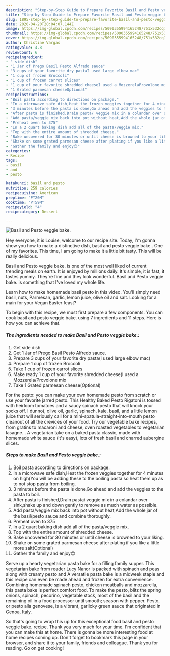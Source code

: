 ```yaml
---
description: "Step-by-Step Guide to Prepare Favorite Basil and Pesto veggie bake."
title: "Step-by-Step Guide to Prepare Favorite Basil and Pesto veggie bake."
slug: 1895-step-by-step-guide-to-prepare-favorite-basil-and-pesto-veggie-bake
date: 2020-04-20T20:04:07.144Z
image: https://img-global.cpcdn.com/recipes/5090355994165248/751x532cq70/basil-and-pesto-veggie-bake-recipe-main-photo.jpg
thumbnail: https://img-global.cpcdn.com/recipes/5090355994165248/751x532cq70/basil-and-pesto-veggie-bake-recipe-main-photo.jpg
cover: https://img-global.cpcdn.com/recipes/5090355994165248/751x532cq70/basil-and-pesto-veggie-bake-recipe-main-photo.jpg
author: Christine Vargas
ratingvalue: 4.8
reviewcount: 6
recipeingredient:
- " side dish"
- "1 Jar of Prego Basil Pesto Alfredo sauce"
- "3 cups of your favorite dry pastaI used large elbow mac"
- "1 cup of frozen Broccoli"
- "1 cup of frozen carrot slices"
- "1 cup of your favorite shredded cheeseI used a MozzerelaProvolone mix"
- "1 Grated parmesan cheeseOptional"
recipeinstructions:
- "Boil pasta according to directions on package."
- "In a microwave safe dish,Heat the frozen veggies together for 4 minutes on high(You will be adding these to the boiling pasta so heat them up as to not stop pasta from boiling."
- "3 minutes before the pasta is done,Go ahead and add the veggies to the pasta to boil."
- "After pasta is finished,Drain pasta/ veggie mix in a colandar over sink,shake up and down gently to remove as much water as possible."
- "Add pasta/veggie mix back into pot without heat,Add the whole jar of the basil/pesto sauce and combine thoroughly."
- "Preheat oven to 375"
- "In a 2 quart baking dish add all of the pasta/veggie mix."
- "Top with the entire amount of shredded cheese."
- "Bake uncovered for 30 minutes or until cheese is browned to your liking."
- "Shake on some grated parmesan cheese after plating if you like a little more salt(Optional)"
- "Gather the family and enjoy😊"
categories:
- Recipe
tags:
- basil
- and
- pesto

katakunci: basil and pesto 
nutrition: 259 calories
recipecuisine: American
preptime: "PT20M"
cooktime: "PT59M"
recipeyield: "4"
recipecategory: Dessert

---
```



![Basil and Pesto veggie bake.](https://img-global.cpcdn.com/recipes/5090355994165248/751x532cq70/basil-and-pesto-veggie-bake-recipe-main-photo.jpg)

Hey everyone, it is Louise, welcome to our recipe site. Today, I'm gonna show you how to make a distinctive dish, basil and pesto veggie bake.. One of my favorites. This time, I am going to make it a little bit tasty. This will be really delicious.

Basil and Pesto veggie bake. is one of the most well liked of current trending meals on earth. It is enjoyed by millions daily. It's simple, it is fast, it tastes yummy. They're fine and they look wonderful. Basil and Pesto veggie bake. is something that I've loved my whole life.

Learn how to make homemade basil pesto in this video. You&#39;ll simply need basil, nuts, Parmesan, garlic, lemon juice, olive oil and salt. Looking for a main for your Vegan Easter feast?


To begin with this recipe, we must first prepare a few components. You can cook basil and pesto veggie bake. using 7 ingredients and 11 steps. Here is how you can achieve that.

<!--inarticleads1-->

##### The ingredients needed to make Basil and Pesto veggie bake.:

1. Get  side dish
1. Get 1 Jar of Prego Basil Pesto Alfredo sauce.
1. Prepare 3 cups of your favorite dry pasta(I used large elbow mac)
1. Prepare 1 cup of frozen Broccoli
1. Take 1 cup of frozen carrot slices
1. Make ready 1 cup of your favorite shredded cheese(I used a Mozzerela/Provolone mix
1. Take 1 Grated parmesan cheese(Optional)


For the pesto: you can make your own homemade pesto from scratch or use your favorite jarred pesto. This Healthy Baked Pesto Rigatoni is tossed with heirloom tomatoes and a saucy spinach pesto that will knock your socks off. I dunno), olive oil, garlic, spinach, kale, basil, and a little lemon juice that will seriously call for a mini-spatula-straight-into-mouth pesto cleanout of all the crevices of your food. Try our vegetable bake recipes, from gratins to macaroni and cheese, oven roasted vegetables to vegetarian lasagne… A vegetarian take on a baked pasta classic, made with homemade white sauce (it&#39;s easy), lots of fresh basil and charred aubergine slices. 

<!--inarticleads2-->

##### Steps to make Basil and Pesto veggie bake.:

1. Boil pasta according to directions on package.
1. In a microwave safe dish,Heat the frozen veggies together for 4 minutes on high(You will be adding these to the boiling pasta so heat them up as to not stop pasta from boiling.
1. 3 minutes before the pasta is done,Go ahead and add the veggies to the pasta to boil.
1. After pasta is finished,Drain pasta/ veggie mix in a colandar over sink,shake up and down gently to remove as much water as possible.
1. Add pasta/veggie mix back into pot without heat,Add the whole jar of the basil/pesto sauce and combine thoroughly.
1. Preheat oven to 375
1. In a 2 quart baking dish add all of the pasta/veggie mix.
1. Top with the entire amount of shredded cheese.
1. Bake uncovered for 30 minutes or until cheese is browned to your liking.
1. Shake on some grated parmesan cheese after plating if you like a little more salt(Optional)
1. Gather the family and enjoy😊


Serve up a hearty vegetarian pasta bake for a filling family supper. This vegetarian bake from reader Lucy Nanor is packed with spinach and peas along with creamy pesto and A versatile pasta bake is a midweek staple and this recipe can even be made ahead and frozen for extra convenience. Combining homemade spinach pesto, chicken meatballs and mozzarella, this pasta bake is perfect comfort food. To make the pesto, blitz the spring onions, spinach, pecorino, vegetable stock, most of the basil and the remaining oil in a food processor until smooth; season with pepper. Pesto, or pesto alla genovese, is a vibrant, garlicky green sauce that originated in Genoa, Italy. 

So that's going to wrap this up for this exceptional food basil and pesto veggie bake. recipe. Thank you very much for your time. I'm confident that you can make this at home. There is gonna be more interesting food at home recipes coming up. Don't forget to bookmark this page in your browser, and share it to your family, friends and colleague. Thank you for reading. Go on get cooking!
